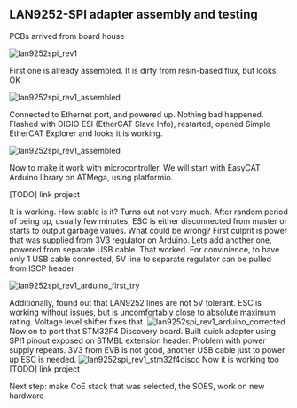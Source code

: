 ## LAN9252-SPI adapter assembly and testing

PCBs arrived from board house

![lan9252spi_rev1](img/IMG_5076.JPG "LAN9252-SPI rev 1 PCB from board house")

First one is already assembled. It is dirty from resin-based flux, but looks OK

![lan9252spi_rev1_assembled](img/IMG_3733.JPG "LAN9252-SPI rev 1 PCB assembled")

Connected to Ethernet port, and powered up. Nothing bad happened. Flashed with DIGIO ESI (EtherCAT Slave Info), restarted, opened Simple EtherCAT Explorer and looks it is working.

![lan9252spi_rev1_assembled](img/IMG_3727.JPG "LAN9252-SPI rev 1 boot up")

Now to make it work with microcontroller. We will start with EasyCAT Arduino library on ATMega, using platformio.

[TODO] link project

It is working. How stable is it? Turns out not very much. After random period of being up, usually few minutes, ESC is either disconnected from master or starts to output garbage values. What could be wrong? First culprit is power that was supplied from 3V3 regulator on Arduino. Lets add another one, powered from separate USB cable. That worked. For convinience, to have only 1 USB cable connected, 5V line to separate regulator can be pulled from ISCP header

![lan9252spi_rev1_arduino_first_try](img/IMG_3744.jpg "LAN9252-SPI rev 1 with Arduino Nano")

Additionally, found out that LAN9252 lines are not 5V tolerant. ESC is working without issues, but is uncomfortably close to absolute maximum rating. Voltage level shifter fixes that.
![lan9252spi_rev1_arduino_corrected](img/IMG_5075.JPG "LAN9252-SPI rev 1 with Arduino Nano and voltage level shifter")
Now on to port that STM32F4 Discovery board. Built quick adapter using SPI1 pinout exposed on STMBL extension header. Problem with power supply repeats. 3V3 from EVB is not good, another USB cable just to power up ESC is needed.
![lan9252spi_rev1_stm32f4disco](img/IMG_3770.JPG "LAN9252 SPI rev 1 with STM32F4 Discovery")
Now it is working too
[TODO] link project

Next step: make CoE stack that was selected, the SOES, work on new hardware